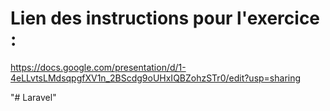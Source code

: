 # Lien des instructions pour l'exercice : 

https://docs.google.com/presentation/d/1-4eLLvtsLMdsqpgfXV1n_2BScdg9oUHxIQBZohzSTr0/edit?usp=sharing


"# Laravel" 

